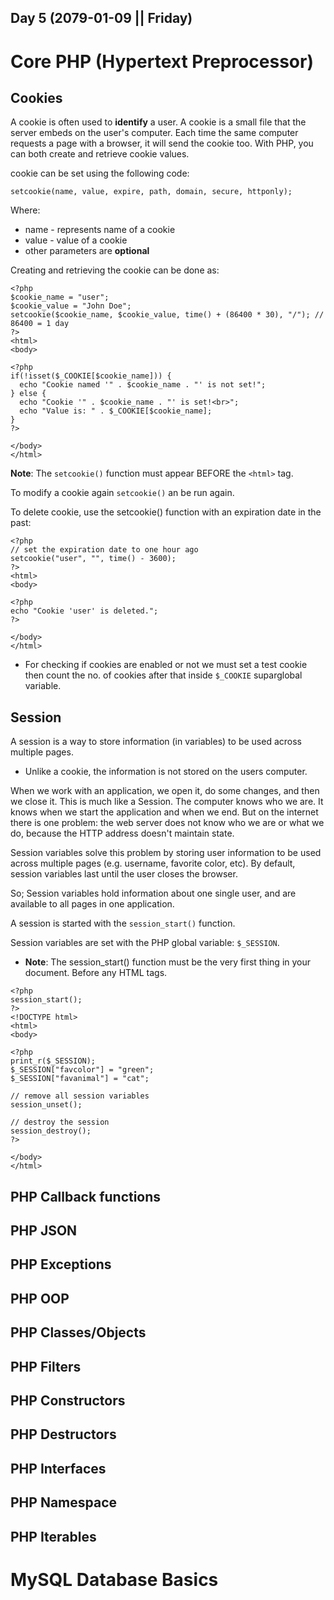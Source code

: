 Day 5 (2079-01-09 || Friday) 
---
# Core PHP (Hypertext Preprocessor)

## Cookies

A cookie is often used to **identify** a user. A cookie is a small file that the server embeds on the user's computer. Each time the same computer requests a page with a browser, it will send the cookie too. With PHP, you can both create and retrieve cookie values.

cookie can be set using the following code:

``setcookie(name, value, expire, path, domain, secure, httponly);``

Where: 

* name - represents name of a cookie
* value - value of a cookie
* other parameters are **optional**

Creating and retrieving the cookie can be done as: 

```
<?php
$cookie_name = "user";
$cookie_value = "John Doe";
setcookie($cookie_name, $cookie_value, time() + (86400 * 30), "/"); // 86400 = 1 day
?>
<html>
<body>

<?php
if(!isset($_COOKIE[$cookie_name])) {
  echo "Cookie named '" . $cookie_name . "' is not set!";
} else {
  echo "Cookie '" . $cookie_name . "' is set!<br>";
  echo "Value is: " . $_COOKIE[$cookie_name];
}
?>

</body>
</html>
```

**Note**: The ``setcookie()`` function must appear BEFORE the ``<html>`` tag.

To modify a cookie again ``setcookie()`` an be run again.

To delete cookie, use the setcookie() function with an expiration date in the past:

```
<?php
// set the expiration date to one hour ago
setcookie("user", "", time() - 3600);
?>
<html>
<body>

<?php
echo "Cookie 'user' is deleted.";
?>

</body>
</html>
```

* For checking if cookies are enabled or not we must set a test cookie then count the no. of cookies after that inside ``$_COOKIE`` suparglobal variable.

## Session

A session is a way to store information (in variables) to be used across multiple pages.

* Unlike a cookie, the information is not stored on the users computer.

When we work with an application, we open it, do some changes, and then we close it. This is much like a Session. The computer knows who we are. It knows when we start the application and when we end. But on the internet there is one problem: the web server does not know who we are or what we do, because the HTTP address doesn't maintain state.

Session variables solve this problem by storing user information to be used across multiple pages (e.g. username, favorite color, etc). By default, session variables last until the user closes the browser.

So; Session variables hold information about one single user, and are available to all pages in one application.

A session is started with the ``session_start()`` function.

Session variables are set with the PHP global variable: ``$_SESSION``.

* **Note**: The session_start() function must be the very first thing in your document. Before any HTML tags.

```
<?php
session_start();
?>
<!DOCTYPE html>
<html>
<body>

<?php
print_r($_SESSION);
$_SESSION["favcolor"] = "green";
$_SESSION["favanimal"] = "cat";

// remove all session variables
session_unset();

// destroy the session
session_destroy();
?>

</body>
</html>
```

## PHP Callback functions



## PHP JSON



## PHP Exceptions



## PHP OOP



## PHP Classes/Objects



## PHP Filters



## PHP Constructors



## PHP Destructors



## PHP Interfaces



## PHP Namespace



## PHP Iterables



# MySQL Database Basics